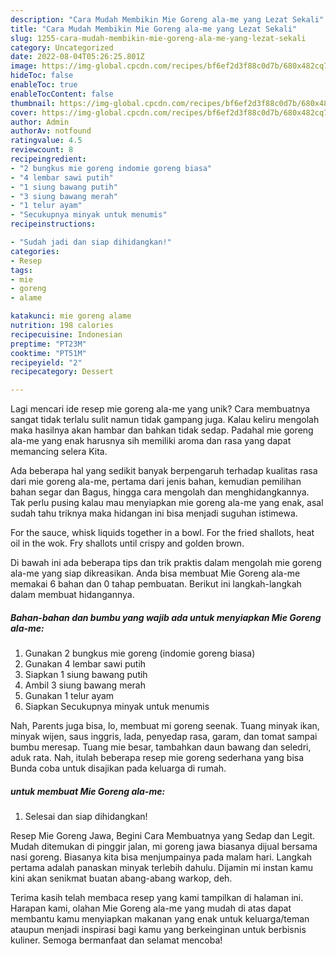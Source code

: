 ```yaml
---
description: "Cara Mudah Membikin Mie Goreng ala-me yang Lezat Sekali"
title: "Cara Mudah Membikin Mie Goreng ala-me yang Lezat Sekali"
slug: 1255-cara-mudah-membikin-mie-goreng-ala-me-yang-lezat-sekali
category: Uncategorized
date: 2022-08-04T05:26:25.801Z
image: https://img-global.cpcdn.com/recipes/bf6ef2d3f88c0d7b/680x482cq70/mie-goreng-ala-me-foto-resep-utama.jpg
hideToc: false
enableToc: true
enableTocContent: false
thumbnail: https://img-global.cpcdn.com/recipes/bf6ef2d3f88c0d7b/680x482cq70/mie-goreng-ala-me-foto-resep-utama.jpg
cover: https://img-global.cpcdn.com/recipes/bf6ef2d3f88c0d7b/680x482cq70/mie-goreng-ala-me-foto-resep-utama.jpg
author: Admin
authorAv: notfound
ratingvalue: 4.5
reviewcount: 8
recipeingredient:
- "2 bungkus mie goreng indomie goreng biasa"
- "4 lembar sawi putih"
- "1 siung bawang putih"
- "3 siung bawang merah"
- "1 telur ayam"
- "Secukupnya minyak untuk menumis"
recipeinstructions:

- "Sudah jadi dan siap dihidangkan!"
categories:
- Resep
tags:
- mie
- goreng
- alame

katakunci: mie goreng alame 
nutrition: 198 calories
recipecuisine: Indonesian
preptime: "PT23M"
cooktime: "PT51M"
recipeyield: "2"
recipecategory: Dessert

---
```





Lagi mencari ide resep mie goreng ala-me yang unik? Cara membuatnya sangat tidak terlalu sulit namun tidak gampang juga. Kalau keliru mengolah maka hasilnya akan hambar dan bahkan tidak sedap. Padahal mie goreng ala-me yang enak harusnya sih memiliki aroma dan rasa yang dapat memancing selera Kita.





Ada beberapa hal yang sedikit banyak berpengaruh terhadap kualitas rasa dari mie goreng ala-me, pertama dari jenis bahan, kemudian pemilihan bahan segar dan Bagus, hingga cara mengolah dan menghidangkannya. Tak perlu pusing kalau mau menyiapkan mie goreng ala-me yang enak,      asal sudah tahu triknya maka hidangan ini bisa menjadi suguhan istimewa.














For the sauce, whisk liquids together in a bowl. For the fried shallots, heat oil in the wok. Fry shallots until crispy and golden brown.






Di bawah ini ada beberapa tips dan trik praktis dalam mengolah mie goreng ala-me yang siap dikreasikan. Anda bisa membuat Mie Goreng ala-me memakai 6 bahan dan 0 tahap pembuatan. Berikut ini langkah-langkah dalam membuat hidangannya.

<!--inarticleads1-->

##### Bahan-bahan dan bumbu yang wajib ada untuk menyiapkan Mie Goreng ala-me:

1. Gunakan 2 bungkus mie goreng (indomie goreng biasa)
1. Gunakan 4 lembar sawi putih
1. Siapkan 1 siung bawang putih
1. Ambil 3 siung bawang merah
1. Gunakan 1 telur ayam
1. Siapkan Secukupnya minyak untuk menumis


Nah, Parents juga bisa, lo, membuat mi goreng seenak. Tuang minyak ikan, minyak wijen, saus inggris, lada, penyedap rasa, garam, dan tomat sampai bumbu meresap. Tuang mie besar, tambahkan daun bawang dan seledri, aduk rata. Nah, itulah beberapa resep mie goreng sederhana yang bisa Bunda coba untuk disajikan pada keluarga di rumah. 

<!--inarticleads2-->

#####  untuk membuat Mie Goreng ala-me:


1. Selesai dan siap dihidangkan!

Resep Mie Goreng Jawa, Begini Cara Membuatnya yang Sedap dan Legit. Mudah ditemukan di pinggir jalan, mi goreng jawa biasanya dijual bersama nasi goreng. Biasanya kita bisa menjumpainya pada malam hari. Langkah pertama adalah panaskan minyak terlebih dahulu. Dijamin mi instan kamu kini akan senikmat buatan abang-abang warkop, deh. 

Terima kasih telah membaca resep yang kami tampilkan di halaman ini. Harapan kami, olahan Mie Goreng ala-me yang mudah di atas dapat membantu kamu menyiapkan makanan yang enak untuk keluarga/teman ataupun menjadi inspirasi bagi kamu yang berkeinginan untuk berbisnis kuliner. Semoga bermanfaat dan selamat mencoba!
